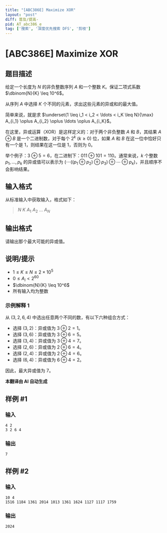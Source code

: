 ```yaml
---
title: "[ABC386E] Maximize XOR"
layout: "post"
diff: 普及/提高-
pid: AT_abc386_e
tag: ['搜索', '深度优先搜索 DFS', '剪枝']
---
```


# [ABC386E] Maximize XOR

## 题目描述

给定一个长度为 $N$ 的非负整数序列 $A$ 和一个整数 $K$。保证二项式系数 $\dbinom{N}{K} \leq 10^6$。

从序列 $A$ 中选择 $K$ 个不同的元素，求出这些元素的异或和的最大值。

简单来说，就是求 $\underset{1 \leq i_1 < i_2 < \ldots < i_K \leq N}{\max} A_{i_1} \oplus A_{i_2} \oplus \ldots \oplus A_{i_K}$。

在这里，异或运算（XOR）是这样定义的：对于两个非负整数 $A$ 和 $B$，其结果 $A \oplus B$ 是一个二进制数，对于每个 $2^k \ (k \geq 0)$ 位，如果 $A$ 和 $B$ 在这一位中恰好只有一个是 $1$，则结果在这一位是 $1$，否则为 $0$。

举个例子：$3 \oplus 5 = 6$，在二进制下：$011 \oplus 101 = 110$。通常来说，$k$ 个整数 $p_1, \dots, p_k$ 的异或值可以表示为 $(\cdots ((p_1 \oplus p_2) \oplus p_3) \oplus \cdots \oplus p_k)$，并且顺序不会影响结果。

## 输入格式

从标准输入中获取输入，格式如下：

> $N \ K \ A_1 \ A_2 \ \ldots \ A_N$

## 输出格式

请输出那个最大可能的异或值。

## 说明/提示

- $1 \leq K \leq N \leq 2 \times 10^5$
- $0 \leq A_i < 2^{60}$
- $\dbinom{N}{K} \leq 10^6$
- 所有输入均为整数

### 示例解释 1

从 $(3, 2, 6, 4)$ 中选出任意两个不同的数，有以下六种组合方式：
- 选择 $(3, 2)$：异或值为 $3 \oplus 2 = 1$。
- 选择 $(3, 6)$：异或值为 $3 \oplus 6 = 5$。
- 选择 $(3, 4)$：异或值为 $3 \oplus 4 = 7$。
- 选择 $(2, 6)$：异或值为 $2 \oplus 6 = 4$。
- 选择 $(2, 4)$：异或值为 $2 \oplus 4 = 6$。
- 选择 $(6, 4)$：异或值为 $6 \oplus 4 = 2$。

因此，最大异或值为 $7$。

 **本翻译由 AI 自动生成**

## 样例 #1

### 输入

```
4 2
3 2 6 4
```

### 输出

```
7
```

## 样例 #2

### 输入

```
10 4
1516 1184 1361 2014 1013 1361 1624 1127 1117 1759
```

### 输出

```
2024
```

